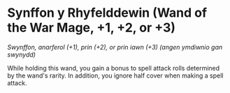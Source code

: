 # Synffon y Rhyfelddewin (Wand of the War Mage, +1, +2, or +3)

*Swynffon, anarferol (+1), prin (+2), or prin iawn (+3) (angen ymdiwnio gan swynydd)*

While holding this wand, you gain a bonus to spell attack rolls determined by the wand's rarity. In addition, you ignore half cover when making a spell attack.